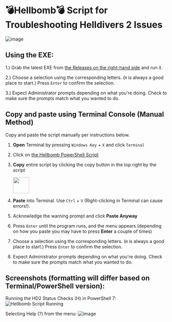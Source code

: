 # 💣Hellbomb💣 Script for Troubleshooting Helldivers 2 Issues

![image](https://github.com/user-attachments/assets/8f2b83d3-95f5-4836-854e-c7063a543272)


## Using the EXE:

1.) Grab the latest EXE from [the Releases on the right-hand side](https://github.com/helldivers2fixes/HellbombScript/releases) and run it.

2.) Choose a selection using the corresponding letters. (``H`` is always a good place to start.) Press ``Enter`` to confirm the selection.

3.) Expect Administrator prompts depending on what you're doing. Check to make sure the prompts match what you wanted to do.

## Copy and paste using Terminal Console (Manual Method)
Copy and paste the script manually per instructions below.

 1. **Open** Terminal by pressing `Windows Key` + `X` and click `Terminal`    
 2. Click on [the Hellbomb PowerShell Script](https://github.com/helldivers2fixes/HellbombScript/blob/main/Hellbomb%20Script.ps1)
 3. **Copy** entire script by clicking the copy button in the top right by the script
    
       <img src = "https://github.com/helldivers2fixes/HellbombScript/assets/166264070/5a600b1c-64f6-4956-ba2f-f82c9a317f81" height=50>
       
 4. **Paste** into Terminal. Use ``Ctrl`` + ``V`` (Right-clicking in Terminal can cause errors!).
 5. Acknowledge the warning prompt and click **Paste Anyway**
 6. Press ``Enter`` until the program runs, and the menu appears (depending on how you paste you may have to press **Enter** a couple of times)         
 7. Choose a selection using the corresponding letters. (``H`` is always a good place to start.) Press ``Enter`` to confirm the selection.
 8. Expect Administrator prompts depending on what you're doing. Check to make sure the prompts match what you wanted to do.

## Screenshots (formatting will differ based on Terminal/PowerShell version):

Running the HD2 Status Checks (H) in PowerShell 7:
![Hellbomb Script Running](https://github.com/user-attachments/assets/1a3ae864-2810-483d-9c74-eeac95bc4b3b)




Selecting Help (?) from the menu:
![image](https://github.com/user-attachments/assets/e4215612-b8d7-4942-bd36-afa33882d043)

